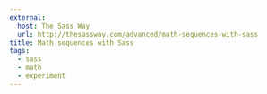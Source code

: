 ```yaml
---
external:
  host: The Sass Way
  url: http://thesassway.com/advanced/math-sequences-with-sass
title: Math sequences with Sass
tags:
  - sass
  - math
  - experiment
---
```

